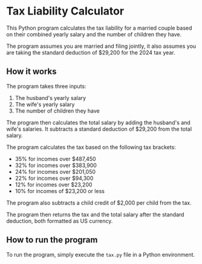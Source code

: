 # Tax Liability Calculator

This Python program calculates the tax liability for a married couple based on their combined yearly salary and the number of children they have.

The program assumes you are married and filing jointly, it also assumes you are taking the standard deduction of $29,200 for the 2024 tax year.


## How it works

The program takes three inputs:

1. The husband's yearly salary
2. The wife's yearly salary
3. The number of children they have

The program then calculates the total salary by adding the husband's and wife's salaries. It subtracts a standard deduction of $29,200 from the total salary.

The program calculates the tax based on the following tax brackets:

- 35% for incomes over $487,450
- 32% for incomes over $383,900
- 24% for incomes over $201,050
- 22% for incomes over $94,300
- 12% for incomes over $23,200
- 10% for incomes of $23,200 or less

The program also subtracts a child credit of $2,000 per child from the tax.

The program then returns the tax and the total salary after the standard deduction, both formatted as US currency.

## How to run the program

To run the program, simply execute the `tax.py` file in a Python environment.